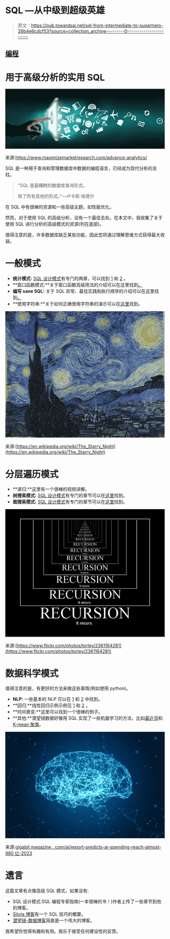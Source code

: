 # SQL —从中级到超级英雄

> 原文：<https://pub.towardsai.net/sql-from-intermediate-to-superhero-26b4e6cdcf53?source=collection_archive---------0----------------------->

## [编程](https://towardsai.net/p/category/programming)

# 用于高级分析的实用 SQL

![](img/a3c92f871e147cf507236947776f2b72.png)

来源:https://www.maximizemarketresearch.com/advance-analytics/

SQL 是一种用于查询和管理数据库中数据的编程语言，已经成为现代分析的支柱。

> “SQL 是最糟糕的数据库查询形式，
> 
> 除了所有其他的形式。”—卢卡斯·埃德尔

在 SQL 中有很棒的资源和一些高级主题，如性能优化。

然而，对于使用 SQL 的高级分析，没有一个最佳去处。在本文中，我收集了关于使用 SQL 进行分析的高级模式的资源(列在底部)。

值得注意的是，许多数据库缺乏某些功能，因此您将通过理解思维方式获得最大收益。

# 一般模式

*   **统计模式:** [SQL 设计模式](https://www.amazon.com/SQL-Design-Patterns-Programming-Tropashko/dp/B0140EZKJW)有专门的两章，可以找到 [1](https://vadimtropashko.files.wordpress.com/2014/01/book_sql_chap1_v2.pdf) 和 [2](https://vadimtropashko.files.wordpress.com/2007/02/ch3.pdf) 。
*   **窗口函数模式:**关于窗口函数高级用法的介绍可以在这里找到[。](https://www.slideshare.net/EyalTrabelsi/advance-sql-window-functions-patterns-and-tricks)
*   **编写 sane SQL:** 关于 SQL 异常、最佳实践和执行顺序的介绍可以在这里找到[。](https://www.slideshare.net/EyalTrabelsi/bring-sanity-back-to-sql-advance-sql)
*   **使用字符串:**关于如何正确使用字符串的演示可以在[这里](https://www.slideshare.net/EyalTrabelsi/advance-sql-session-strings)找到。

![](img/52100841a3d522b1cd77a62f875bfe48.png)

来源:[https://en.wikipedia.org/wiki/The_Starry_Night](https://en.wikipedia.org/wiki/The_Starry_Night)

# 分层遍历模式

*   **递归:**这里有一个很棒的视频讲解。
*   **树搜索模式:** [SQL 设计模式](https://www.amazon.com/SQL-Design-Patterns-Programming-Tropashko/dp/B0140EZKJW)有专门的章节可以在[这里](https://vadimtropashko.files.wordpress.com/2011/07/ch5.pdf)找到。
*   **图搜索模式:** [SQL 设计模式](https://www.amazon.com/SQL-Design-Patterns-Programming-Tropashko/dp/B0140EZKJW)有专门的章节可以在[这里](https://vadimtropashko.files.wordpress.com/2014/01/book_sql_chap6_v1.pdf)找到。

![](img/a9d1aae0d62829bee3a639ce02029cd1.png)

来源:[https://www.flickr.com/photos/torley/2361164281](https://www.flickr.com/photos/torley/2361164281)

# 数据科学模式

值得注意的是，有更好的方法来做这些事情(例如使用 python)。

*   **NLP:** 一些基本的 NLP 可以在 [1](http://www.silota.com/docs/recipes/sql-nps-customer-loyalty-survey-analysis.html) 和 [2](https://www.periscopedata.com/blog/text-analysis-with-trump-tweets) 中找到。
*   **回归:**线性回归示例示例见 [1](http://www.silota.com/docs/recipes/sql-linear-regression.html) 和 [2](https://www.periscopedata.com/blog/movie-trendlines) 。
*   **时间衰变:**这里可以找到一个很棒的例子。
*   **其他:**潜望镜数据好像用 SQL 实现了一些机器学习的方法，比如[最近邻](https://www.periscopedata.com/blog/finding-nearest-neighbors-in-sql)和 [K-mean 聚类](https://www.periscopedata.com/blog/multi-dimensional-clustering-using-k-means-postgres)。

![](img/43a3bf361692382eba4ddaece8547828.png)

来源:[gigabit magazine . com/ai/report-predicts-ai-spending-reach-almost-980 亿-2023](http://gigabitmagazine.com/ai/report-predicts-ai-spending-reach-almost-98bn-2023)

# 遗言

这篇文章有点像高级 SQL 模式，如果没有:

*   SQL 设计模式:SQL 编程专家指南(一本很棒的书！)作者上传了一些章节到他的博客。
*   [Silota 博客](http://www.silota.com/docs/recipes/)有一个 SQL 技巧的概要。
*   [潜望镜-数据博客](https://www.periscopedata.com/blog)简直是一个伟大的博客。

我希望你觉得有趣和有用。我乐于接受任何建设性的反馈。